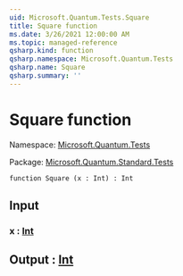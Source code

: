 ```yaml
---
uid: Microsoft.Quantum.Tests.Square
title: Square function
ms.date: 3/26/2021 12:00:00 AM
ms.topic: managed-reference
qsharp.kind: function
qsharp.namespace: Microsoft.Quantum.Tests
qsharp.name: Square
qsharp.summary: ''
---
```


# Square function

Namespace: [Microsoft.Quantum.Tests](xref:Microsoft.Quantum.Tests)

Package: [Microsoft.Quantum.Standard.Tests](https://nuget.org/packages/Microsoft.Quantum.Standard.Tests)




```qsharp
function Square (x : Int) : Int
```


## Input

### x : [Int](xref:microsoft.quantum.lang-ref.int)





## Output : [Int](xref:microsoft.quantum.lang-ref.int)

